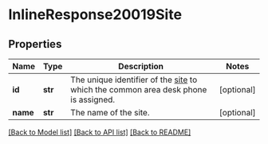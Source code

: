 # InlineResponse20019Site

## Properties
Name | Type | Description | Notes
------------ | ------------- | ------------- | -------------
**id** | **str** | The unique identifier of the [site](https://support.zoom.us/hc/en-us/articles/360020809672-Managing-Multiple-Sites) to which the common area desk phone is assigned. | [optional] 
**name** | **str** | The name of the site. | [optional] 

[[Back to Model list]](../README.md#documentation-for-models) [[Back to API list]](../README.md#documentation-for-api-endpoints) [[Back to README]](../README.md)

